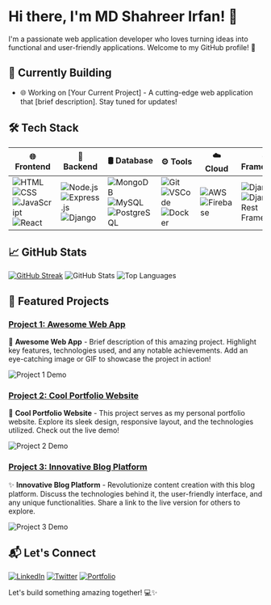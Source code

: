 # Hi there, I'm MD Shahreer Irfan! 👋

I'm a passionate web application developer who loves turning ideas into functional and user-friendly applications. Welcome to my GitHub profile! 🚀

## 🚧 Currently Building

- 🌐 Working on [Your Current Project] - A cutting-edge web application that [brief description]. Stay tuned for updates!

## 🛠️ Tech Stack

| **🌐 Frontend**                                         | **🚀 Backend**                                          | **🛢️ Database**                                         | **⚙️ Tools**                                           | **☁️ Cloud**                                           | **🌐 Frameworks**                                       | **📝 CMS**                                              |
| ------------------------------------------------------- | ------------------------------------------------------- | ------------------------------------------------------- | ------------------------------------------------------- | ------------------------------------------------------- | ------------------------------------------------------- | ------------------------------------------------------- |
| ![HTML](https://img.shields.io/badge/HTML5-E34F26?style=for-the-badge&logo=html5&logoColor=white) ![CSS](https://img.shields.io/badge/CSS3-1572B6?style=for-the-badge&logo=css3&logoColor=white) ![JavaScript](https://img.shields.io/badge/JavaScript-F7DF1E?style=for-the-badge&logo=javascript&logoColor=black) ![React](https://img.shields.io/badge/React-61DAFB?style=for-the-badge&logo=react&logoColor=white) | ![Node.js](https://img.shields.io/badge/Node.js-339933?style=for-the-badge&logo=node.js&logoColor=white) ![Express.js](https://img.shields.io/badge/Express.js-000000?style=for-the-badge&logo=express&logoColor=white) ![Django](https://img.shields.io/badge/Django-092E20?style=for-the-badge&logo=django&logoColor=white) | ![MongoDB](https://img.shields.io/badge/MongoDB-47A248?style=for-the-badge&logo=mongodb&logoColor=white) ![MySQL](https://img.shields.io/badge/MySQL-4479A1?style=for-the-badge&logo=mysql&logoColor=white) ![PostgreSQL](https://img.shields.io/badge/PostgreSQL-336791?style=for-the-badge&logo=postgresql&logoColor=white) | ![Git](https://img.shields.io/badge/Git-F05032?style=for-the-badge&logo=git&logoColor=white) ![VSCode](https://img.shields.io/badge/VS_Code-007ACC?style=for-the-badge&logo=visual-studio-code&logoColor=white) ![Docker](https://img.shields.io/badge/Docker-2496ED?style=for-the-badge&logo=docker&logoColor=white) | ![AWS](https://img.shields.io/badge/AWS-232F3E?style=for-the-badge&logo=amazon-aws&logoColor=white) ![Firebase](https://img.shields.io/badge/Firebase-FFCA28?style=for-the-badge&logo=firebase&logoColor=black) | ![Django](https://img.shields.io/badge/Django-092E20?style=for-the-badge&logo=django&logoColor=white) ![Django Rest Framework](https://img.shields.io/badge/Django_Rest_Framework-0A4D6D?style=for-the-badge&logo=django&logoColor=white) | ![WordPress](https://img.shields.io/badge/WordPress-21759B?style=for-the-badge&logo=wordpress&logoColor=white) |

## 📈 GitHub Stats

[![GitHub Streak](https://github-readme-streak-stats.herokuapp.com/?user=shahreerirfan&theme=dark)](https://github.com/DenverCoder1/github-readme-streak-stats)
![GitHub Stats](https://github-readme-stats.vercel.app/api?username=shahreerirfan&show_icons=true&theme=dark)
![Top Languages](https://github-readme-stats.vercel.app/api/top-langs/?username=shahreerirfan&layout=compact&theme=dark)

## 🚀 Featured Projects

### [Project 1: Awesome Web App](#)
🌟 **Awesome Web App** - Brief description of this amazing project. Highlight key features, technologies used, and any notable achievements. Add an eye-catching image or GIF to showcase the project in action!

  ![Project 1 Demo](https://example.com/your-demo.gif)

### [Project 2: Cool Portfolio Website](#)
🚀 **Cool Portfolio Website** - This project serves as my personal portfolio website. Explore its sleek design, responsive layout, and the technologies utilized. Check out the live demo!

  ![Project 2 Demo](https://example.com/your-demo.gif)

### [Project 3: Innovative Blog Platform](#)
✨ **Innovative Blog Platform** - Revolutionize content creation with this blog platform. Discuss the technologies behind it, the user-friendly interface, and any unique functionalities. Share a link to the live version for others to explore.

  ![Project 3 Demo](https://example.com/your-demo.gif)

## 📬 Let's Connect

[![LinkedIn](https://img.shields.io/badge/LinkedIn-MD_Shahreer_Irfan-blue?style=for-the-badge&logo=linkedin)](#)
[![Twitter](https://img.shields.io/badge/Twitter-@YourTwitterHandle-blue?style=for-the-badge&logo=twitter)](#)
[![Portfolio](https://img.shields.io/badge/Portfolio-YourWebsite-green?style=for-the-badge)](#)

Let's build something amazing together! 💻✨
